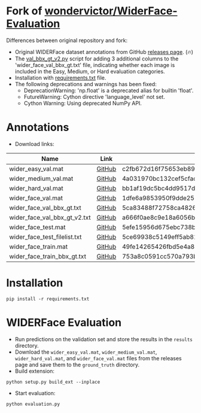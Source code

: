 # Fork of [wondervictor/WiderFace-Evaluation](https://github.com/wondervictor/WiderFace-Evaluation)

Differences between original repository and fork:

* Original WIDERFace dataset annotations from GitHub [releases page](https://github.com/clibdev/WiderFace-Evaluation/releases). (🔥)
* The [val_bbx_gt_v2.py](val_bbx_gt_v2.py) script for adding 3 additional columns to the 'wider_face_val_bbx_gt.txt'
  file, indicating whether each image is included in the Easy, Medium, or Hard evaluation categories.
* Installation with [requirements.txt](requirements.txt) file.
* The following deprecations and warnings has been fixed:
  * DeprecationWarning: 'np.float' is a deprecated alias for builtin 'float'.
  * FutureWarning: Cython directive 'language_level' not set.
  * Cython Warning: Using deprecated NumPy API.

# Annotations

* Download links:

| Name                         | Link                                                                                                            | SHA-256                                                          |
|------------------------------|-----------------------------------------------------------------------------------------------------------------|------------------------------------------------------------------|
| wider_easy_val.mat           | [GitHub](https://github.com/clibdev/WiderFace-Evaluation/releases/latest/download/wider_easy_val.mat)           | c2fb672d16f75653eb89fb8bc437a7d060896a71cd7a65c1a5a3e4479024099c |
| wider_medium_val.mat         | [GitHub](https://github.com/clibdev/WiderFace-Evaluation/releases/latest/download/wider_medium_val.mat)         | 4a031970bc132cef5cfacd05068aabcf4fe15d4a31a1e9f4f00eb134fdf449c1 |
| wider_hard_val.mat           | [GitHub](https://github.com/clibdev/WiderFace-Evaluation/releases/latest/download/wider_hard_val.mat)           | bb1af19dc5bc4dd9517dd8ae8096326c68175f2c3411763bdd4f23fa98638b78 |
| wider_face_val.mat           | [GitHub](https://github.com/clibdev/WiderFace-Evaluation/releases/latest/download/wider_face_val.mat)           | 1dfe6a9853950f9dde256b5e8bb75d8f272e6bc02a15ae1968f5a9b883f458cb |
| wider_face_val_bbx_gt.txt    | [GitHub](https://github.com/clibdev/WiderFace-Evaluation/releases/latest/download/wider_face_val_bbx_gt.txt)    | 5ca83488f72758ca4826c35212610a8abf04a7af7b17eb407d6284007baba3b6 |
| wider_face_val_bbx_gt_v2.txt | [GitHub](https://github.com/clibdev/WiderFace-Evaluation/releases/latest/download/wider_face_val_bbx_gt_v2)     | a666f0ae8c9e18a6056bb4c2462f39deb7c22aa4b7591e78ba7c1c784adb2b92 |
| wider_face_test.mat          | [GitHub](https://github.com/clibdev/WiderFace-Evaluation/releases/latest/download/wider_face_test.mat)          | 5efe15956d675ebc738bd4e9e249ca18d4a41866b5c40aa87c48225656636895 |
| wider_face_test_filelist.txt | [GitHub](https://github.com/clibdev/WiderFace-Evaluation/releases/latest/download/wider_face_test_filelist.txt) | 5ce69938c5149eff5ab814d737f9095c129fe42a86e672c94024f86fc879ae6d |
| wider_face_train.mat         | [GitHub](https://github.com/clibdev/WiderFace-Evaluation/releases/latest/download/wider_face_train.mat)         | 49fe14265426fbd5e4a8355f91717150fa26986029545fc7af20ea642f71d6fa |
| wider_face_train_bbx_gt.txt  | [GitHub](https://github.com/clibdev/WiderFace-Evaluation/releases/latest/download/wider_face_train_bbx_gt.txt)  | 753a8c0591cc570a793bb7fd2de4db6e5357bb1abbe863d8739d586369e32d9d |

# Installation

```shell
pip install -r requirements.txt
```

# WIDERFace Evaluation

* Run predictions on the validation set and store the results in the `results` directory.
* Download the `wider_easy_val.mat`, `wider_medium_val.mat`, `wider_hard_val.mat`, and `wider_face_val.mat` files
  from the releases page and save them to the `ground_truth` directory.
* Build extension:

```shell
python setup.py build_ext --inplace
```

* Start evaluation:

```shell
python evaluation.py
```
